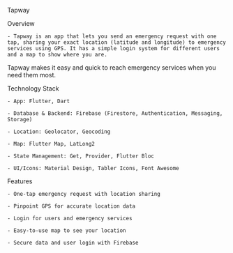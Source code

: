 Tapway


Overview 

    - Tapway is an app that lets you send an emergency request with one tap, sharing your exact location (latitude and longitude) to emergency services using GPS. It has a simple login system for different users and a map to show where you are.

Tapway makes it easy and quick to reach emergency services when you need them most.


Technology Stack

    - App: Flutter, Dart

    - Database & Backend: Firebase (Firestore, Authentication, Messaging, Storage)

    - Location: Geolocator, Geocoding

    - Map: Flutter Map, LatLong2

    - State Management: Get, Provider, Flutter Bloc

    - UI/Icons: Material Design, Tabler Icons, Font Awesome

Features

    - One-tap emergency request with location sharing

    - Pinpoint GPS for accurate location data

    - Login for users and emergency services

    - Easy-to-use map to see your location

    - Secure data and user login with Firebase